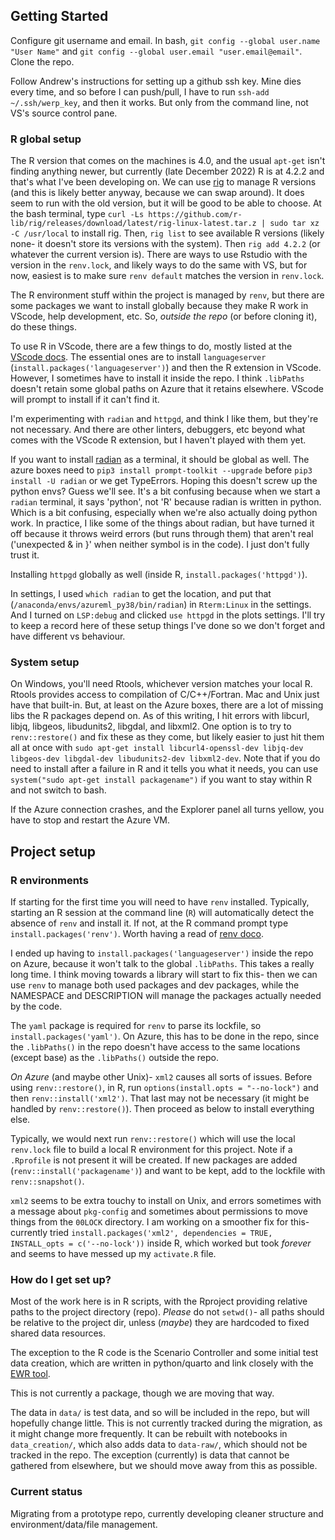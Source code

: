 ## Getting Started

Configure git username and email. In bash, `git config --global user.name "User Name"` and `git config --global user.email "user.email@email"`. 
Clone the repo.

Follow Andrew's instructions for setting up a github ssh key. Mine dies every time, and so before I can push/pull, I have to run `ssh-add ~/.ssh/werp_key`, and then it works. But only from the command line, not VS's source control pane.

### R global setup
The R version that comes on the machines is 4.0, and the usual `apt-get` isn't finding anything newer, but currently (late December 2022) R is at 4.2.2 and that's what I've been developing on. We can use [rig](https://github.com/r-lib/rig) to manage R versions (and this is likely better anyway, because we can swap around). It does seem to run with the old version, but it will be good to be able to choose. At the bash terminal, type `curl -Ls https://github.com/r-lib/rig/releases/download/latest/rig-linux-latest.tar.z | sudo tar xz -C /usr/local` to install rig. Then, `rig list` to see available R versions (likely none- it doesn't store its versions with the system). Then `rig add 4.2.2` (or whatever the current version is). There are ways to use Rstudio with the version in the `renv.lock`, and likely ways to do the same with VS, but for now, easiest is to make sure `renv default` matches the version in `renv.lock`.

The R environment stuff within the project is managed by `renv`, but there are some packages we want to install globally because they make R work in VScode, help development, etc. So, *outside the repo* (or before cloning it), do these things. 

To use R in VScode, there are a few things to do, mostly listed at the [VScode docs](https://code.visualstudio.com/docs/languages/r). The essential ones are to install `languageserver` (`install.packages('languageserver')`) and then the R extension in VScode. However, I sometimes have to install it inside the repo. I think `.libPaths` doesn't retain some global paths on Azure that it retains elsewhere. VScode will prompt to install if it can't find it.

I'm experimenting with `radian` and `httpgd`, and think I like them, but they're not necessary. And there are other linters, debuggers, etc beyond what comes with the VScode R extension, but I haven't played with them yet.

If you want to install [radian](github.com/randy3k/radian) as a terminal, it should be global as well. The azure boxes need to `pip3 install prompt-toolkit --upgrade` before `pip3 install -U radian` or we get TypeErrors. Hoping this doesn't screw up the python envs? Guess we'll see. It's a bit confusing because when we start a `radian` terminal, it says 'python', not 'R' because radian is written in python. Which is a bit confusing, especially when we're also actually doing python work. In practice, I like some of the things about radian, but have turned it off because it throws weird errors (but runs through them) that aren't real ('unexpected & in }' when neither symbol is in the code). I just don't fully trust it.

Installing `httpgd` globally as well (inside R, `install.packages('httpgd')`).

In settings, I used `which radian` to get the location, and put that (`/anaconda/envs/azureml_py38/bin/radian`) in `Rterm:Linux` in the settings. And I turned on `LSP:debug` and clicked `use httpgd` in the plots settings. I'll try to keep a record here of these setup things I've done so we don't forget and have different vs behaviour.

### System setup
On Windows, you'll need Rtools, whichever version matches your local R. Rtools provides access to compilation of C/C++/Fortran. Mac and Unix just have that built-in. But, at least on the Azure boxes, there are a lot of missing libs the R packages depend on. As of this writing, I hit errors with libcurl, libjq, libgeos, libudunits2, libgdal, and libxml2. One option is to try to `renv::restore()` and fix these as they come, but likely easier to just hit them all at once with `sudo apt-get install libcurl4-openssl-dev libjq-dev libgeos-dev libgdal-dev libudunits2-dev libxml2-dev`. Note that if you do need to install after a failure in R and it tells you what it needs, you can use `system("sudo apt-get install packagename")` if you want to stay within R and not switch to bash.

If the Azure connection crashes, and the Explorer panel all turns yellow, you have to stop and restart the Azure VM. 

## Project setup

### R environments
If starting for the first time you will need to have `renv` installed. Typically, starting an R session at the command line (`R`) will automatically detect the absence of `renv` and install it. If not, at the R command prompt type `install.packages('renv')`.  Worth having a read of [renv doco](https://rstudio.github.io/renv/).

I ended up having to `install.packages('languageserver')` inside the repo on Azure, because it won't talk to the global `.libPaths`. This takes a really long time. I think moving towards a library will start to fix this- then we can use `renv` to manage both used packages and dev packages, while the NAMESPACE and DESCRIPTION will manage the packages actually needed by the code.

The `yaml` package is required for `renv` to parse its lockfile, so `install.packages('yaml')`. On Azure, this has to be done in the repo, since the `.libPaths()` in the repo doesn't have access to the same locations (except base) as the `.libPaths()` outside the repo.

*On Azure* (and maybe other Unix)- `xml2` causes all sorts of issues. Before using `renv::restore()`, in R, run `options(install.opts = "--no-lock")` and then `renv::install('xml2')`. That last may not be necessary (it might be handled by `renv::restore()`). Then proceed as below to install everything else.

Typically, we would next run `renv::restore()` which will use the local `renv.lock` file to build a local R environment for this project. Note if a `.Rprofile` is not present it will be created. If new packages are added (`renv::install('packagename')`) and want to be kept, add to the lockfile with `renv::snapshot()`.

`xml2` seems to be extra touchy to install on Unix, and errors sometimes with a message about `pkg-config` and sometimes about permissions to move things from the `00LOCK` directory. I am working on a smoother fix for this- currently tried `install.packages('xml2', dependencies = TRUE, INSTALL_opts = c('--no-lock'))` inside R, which worked but took *forever* and seems to have messed up my `activate.R` file.


### How do I get set up? ###

Most of the work here is in R scripts, with the Rproject providing relative paths to the project directory (repo). *Please* do not `setwd()`- all paths should be relative to the project dir, unless (*maybe*) they are hardcoded to fixed shared data resources.

The exception to the R code is the Scenario Controller and some initial test data creation, which are written in python/quarto and link closely with the [EWR tool](https://github.com/MDBAuth/EWR_tool).

This is not currently a package, though we are moving that way.

The data in `data/` is test data, and so will be included in the repo, but will hopefully change little. This is not currently tracked during the migration, as it might change more frequently. It can be rebuilt with notebooks in `data_creation/`, which also adds data to `data-raw/`, which should not be tracked in the repo. The exception (currently) is data that cannot be gathered from elsewhere, but we should move away from this as possible.

### Current status
Migrating from a prototype repo, currently developing cleaner structure and environment/data/file management.